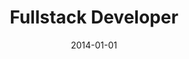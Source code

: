 ---
title: "Fullstack Developer"
company: "ConvaTec"
employment: "Contractor"
date: 2014-01-01
highlights: ['Developed convatec.dk website based on Umbraco.']
skills: []
website: 'https://convatec.dk'
---